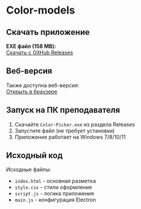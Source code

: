 # Color-models

## Скачать приложение

**EXE файл (158 MB):**  
[Скачать с GitHub Releases](https://github.com/tyazheelo/Color-models/releases/tag/v1.0)

## Веб-версия

Также доступна веб-версия:  
[Открыть в браузере](https://tyazheelo.github.io/Color-models/)

## Запуск на ПК преподавателя

1. Скачайте `Color-Picker.exe` из раздела Releases
2. Запустите файл (не требует установки)
3. Приложение работает на Windows 7/8/10/11

## Исходный код

Исходные файлы:
- `index.html` - основная разметка
- `style.css` - стили оформления  
- `script.js` - логика приложения
- `main.js` - конфигурация Electron
